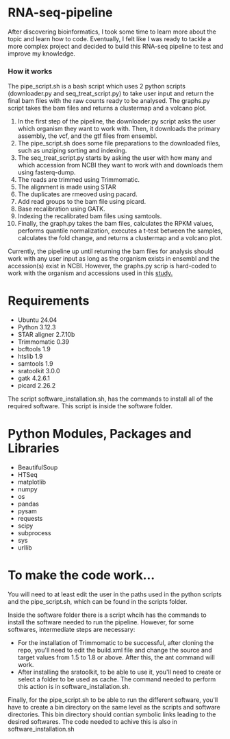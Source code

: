 # RNA-seq-pipeline
After discovering bioinformatics, I took some time to learn more about the topic and learn how to code. Eventually, I felt like I was ready to tackle a more complex project and decided to build this RNA-seq pipeline to test and improve my knowledge.
### How it works
The pipe_script.sh is a bash script which uses 2 python scripts (downloader.py and seq_treat_script.py) to take user input and return the final bam files with the raw counts ready to be analysed. The graphs.py script takes the bam files and returns a clustermap and a volcano plot.
1. In the first step of the pipeline, the downloader.py script asks the user which organism they want to work with. Then, it downloads the primary assembly, the vcf, and the gtf files from ensembl.
2. The pipe_script.sh does some file preparations to the downloaded files, such as unziping sorting and indexing.
3. The seq_treat_script.py starts by asking the user with how many and which accession from NCBI they want to work with and downloads them using fasterq-dump.
4. The reads are trimmed using Trimmomatic.
5. The alignment is made using STAR
6. The duplicates are rmeoved using pacard.
7. Add read groups to the bam file using picard.
8. Base recalibration using GATK.
9. Indexing the recalibrated bam files using samtools.
10. Finally, the graph.py takes the bam files, calculates the RPKM values, performs quantile normalization, executes a t-test between the samples, calculates the fold change, and returns a clustermap and a volcano plot.

Currently, the pipeline up until returning the bam files for analysis should work with any user input as long as the organism exists in ensembl and the accession(s) exist in NCBI. However, the graphs.py scrip is hard-coded to work with the organism and accessions used in this [study.](https://doi.org/10.3389/fmicb.2024.1394880)

# Requirements
* Ubuntu 24.04
* Python 3.12.3
* STAR aligner 2.7.10b
* Trimmomatic 0.39
* bcftools 1.9
* htslib 1.9
* samtools 1.9
* sratoolkit 3.0.0
* gatk 4.2.6.1
* picard 2.26.2

The script software_installation.sh, has the commands to install all of the required software. This script is inside the software folder.

# Python Modules, Packages and Libraries
* BeautifulSoup
* HTSeq
* matplotlib
* numpy
* os
* pandas
* pysam
* requests
* scipy
* subprocess
* sys
* urllib

# To make the code work...
You will need to at least edit the user in the paths used in the python scripts and the pipe_script.sh, which can be found in the scripts folder.

Inside the software folder there is a script whcih has the commands to install the software needed to run the pipeline. However, for some softwares, intermediate steps are necessary:
* For the installation of Trimmomatic to be successful, after cloning the repo, you'll need to edit the build.xml file and change the source and target values from 1.5 to 1.8 or above. After this, the ant command will work.
* After installing the sratoolkit, to be able to use it, you'll need to create or select a folder to be used as cache. The command needed to perform this action is in software_installation.sh.

Finally, for the pipe_script.sh to be able to run the different software, you'll have to create a bin directory on the same level as the scripts and software directories. This bin directory should contian symbolic links leading to the desired softwares. The code needed to achive this is also in software_installation.sh
